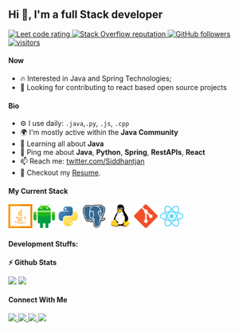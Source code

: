 ## Hi 👋, I'm a full Stack developer 
<p align="left">
  <a href="[https://leetcode.com/sudiptob2/](https://leetcode.com/Siddhant_jan/)">
    <img src="https://cp-logo.vercel.app/leetcode/Siddhant_jan" alt="Leet code rating" />
  </a>
  <a href="https://stackoverflow.com/users/11853743/siddhant-jain">
    <img alt="Stack Overflow reputation" src="https://img.shields.io/stackexchange/stackoverflow/r/11853743?color=orange&label=reputation&logo=stackoverflow">
  </a>
  <a href="https://github.com/Siddhantjan?tab=followers">
    <img alt="GitHub followers" src="https://img.shields.io/github/followers/Siddhantjan?color=green&logo=github">
  </a>
  <a href="https://github.com/Siddhantjan/">
    <img src="https://komarev.com/ghpvc/?username=Siddhantjan" alt="visitors" />
  </a>

</p>

#### Now

- :fire: Interested in Java and Spring Technologies;
- :calendar: Looking for contributing to react based open source projects 

#### Bio


- ⚙️ I use daily: `.java`,`.py`, `.js`,  `.cpp`
- 🌍 I'm mostly active within the **Java Community**
- 🌱 Learning all about **Java**
- 💬 Ping me about **Java**, **Python**, **Spring**, **RestAPIs**, **React**
- 📫 Reach me: [twitter.com/Siddhantjan](https://twitter.com/Siddhantjan)
- 📝 Checkout my [Resume](files/Siddhant%20CV.pdf).

#### My Current Stack

<img height="48" src="img/java-original.svg" alt="java"><img height="48" src="img/android-original.svg" alt="android"><img height="48" src="img/python-original.svg" alt="python"> <img height="48" src="img/postgresql-original.svg" alt="postgress">  <img height="48" src="img/linux-original.svg" alt="linux"> <img height="48" src="img/git-original.svg" alt="git"> <img height="48" src="img/react-original.svg" alt="react">

#### Development Stuffs:

<b>⚡ Github Stats</b>
<p float="left">
<img height="180em" src="https://github-readme-stats.vercel.app/api?username=siddhantjan&show_icons=true&hide_border=true&&count_private=true&include_all_commits=true" /> 
<img height="180em" src="https://github-readme-stats.vercel.app/api/top-langs/?username=siddhantjan&show_icons=true&hide_border=true&layout=compact&langs_count=12"/>
</p>



#### Connect With Me

<p left="center">
<a href="https://twitter.com/Siddhantjan">
  <img src="https://img.shields.io/badge/twitter-%231DA1F2.svg?&style=for-the-badge&logo=twitter&logoColor=white" height=25>
</a> 
<a href="https://www.linkedin.com/in/siddhantjan/">
  <img src="https://img.shields.io/badge/linkedin-%230077B5.svg?&style=for-the-badge&logo=linkedin&logoColor=white" height=25>
</a> 
<a href="https://www.facebook.com/SiddhantJain0101">
  <img src="https://img.shields.io/badge/Facebook-1877F2?style=for-the-badge&logo=facebook&logoColor=white" height=25>
</a>
<a href="mailto:sjain25101@gmail.com">
  <img src="	https://img.shields.io/badge/Gmail-D14836?style=for-the-badge&logo=gmail&logoColor=white" height=25>
</a>
</p>
